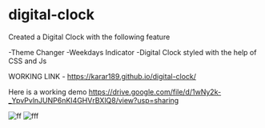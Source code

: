 # digital-clock

Created a Digital Clock with the following feature

-Theme Changer
-Weekdays Indicator
-Digital Clock styled with the help of CSS and Js

WORKING LINK - https://karar189.github.io/digital-clock/


Here is a working demo
https://drive.google.com/file/d/1wNy2k-_YpvPvlnJUNP6nKI4GHVrBXlQ8/view?usp=sharing

![ff](https://user-images.githubusercontent.com/52580094/136516535-3fc3fab3-f665-48dd-9422-8f251051d454.PNG)
![fff](https://user-images.githubusercontent.com/52580094/136516545-67be27ce-8cff-45db-be93-c0fe57698065.PNG)
